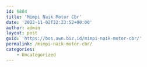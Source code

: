 ```yaml
---
id: 6884
title: 'Mimpi Naik Motor Cbr'
date: '2022-11-02T22:23:52+00:00'
author: admin
layout: post
guid: 'https://bos.awn.biz.id/mimpi-naik-motor-cbr/'
permalink: /mimpi-naik-motor-cbr/
categories:
    - Uncategorized
---
```


